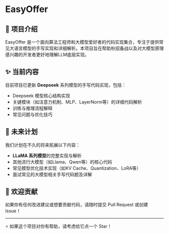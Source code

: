 # EasyOffer


## 📝 项目介绍

EasyOffer 是一个面向算法工程师和大模型爱好者的代码实现集合，专注于提供常见大语言模型的手写实现和详细解析。本项目旨在帮助秋招备战以及对大模型原理感兴趣的开发者更好地理解LLM底层实现。

## ✨ 当前内容

目前项目已更新 **Deepseek** 系列模型的手写代码实现，包括：

- Deepseek 模型核心结构实现
- 关键模块（如注意力机制、MLP、LayerNorm等）的详细代码解析
- 训练与推理流程解释
- 常见问题与优化技巧

## 🚀 未来计划

我们计划在不久的将来拓展以下内容：

- **LLaMA 系列模型**的完整实现与解析
- 其他流行大模型（如Llama、Qwen等）的核心代码
- 常见模型优化技术实现（如KV Cache、Quantization、LoRA等）
- 面试常见的大模型相关手写代码题及详解


## 🤝 欢迎贡献

如果你有任何改进建议或想要贡献代码，请随时提交 Pull Request 或创建 Issue！

---

⭐ 如果这个项目对你有帮助，请考虑给它点一个 Star！
